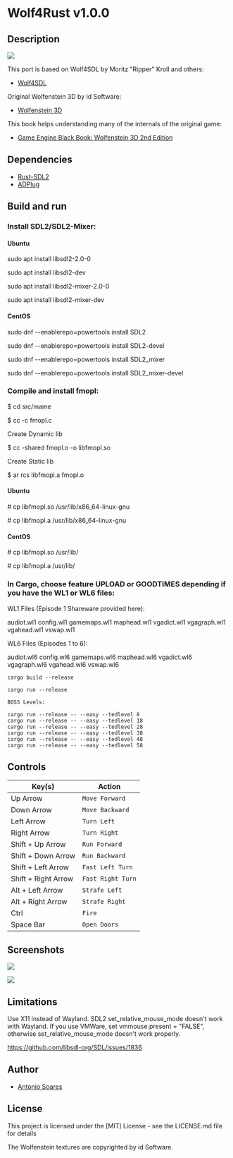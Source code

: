 # Wolf4Rust v1.0.0

## Description

![](wolf4rust.jpg)

This port is based on Wolf4SDL by Moritz "Ripper" Kroll and others:

* [Wolf4SDL](https://github.com/11001011101001011/Wolf4SDL)

Original Wolfenstein 3D by id Software:

* [Wolfenstein 3D](https://github.com/id-Software/wolf3d)

This book helps understanding many of the internals of the original game:

* [Game Engine Black Book: Wolfenstein 3D 2nd Edition](https://fabiensanglard.net/gebbwolf3d/)

## Dependencies

* [Rust-SDL2](https://github.com/Rust-SDL2/rust-sdl2)
* [ADPlug](https://github.com/adplug/adplug)


## Build and run

### Install SDL2/SDL2-Mixer:

#### Ubuntu

sudo apt install libsdl2-2.0-0

sudo apt install libsdl2-dev

sudo apt install libsdl2-mixer-2.0-0

sudo apt install libsdl2-mixer-dev

#### CentOS

sudo dnf --enablerepo=powertools install SDL2

sudo dnf --enablerepo=powertools install SDL2-devel

sudo dnf --enablerepo=powertools install SDL2_mixer

sudo dnf --enablerepo=powertools install SDL2_mixer-devel

### Compile and install fmopl:

$ cd src/mame

$ cc -c fmopl.c

Create Dynamic lib

$ cc -shared fmopl.o -o libfmopl.so

Create Static lib

$ ar rcs libfmopl.a fmopl.o

#### Ubuntu
\# cp libfmopl.so /usr/lib/x86_64-linux-gnu

\# cp libfmopl.a /usr/lib/x86_64-linux-gnu

#### CentOS
\# cp libfmopl.so /usr/lib/

\# cp libfmopl.a /usr/lib/


### In Cargo, choose feature UPLOAD or GOODTIMES depending if you have the WL1 or WL6 files:

WL1 Files (Episode 1 Shareware provided here):

audiot.wl1
config.wl1
gamemaps.wl1
maphead.wl1
vgadict.wl1
vgagraph.wl1
vgahead.wl1
vswap.wl1

WL6 Files (Episodes 1 to 6):

audiot.wl6
config.wl6
gamemaps.wl6
maphead.wl6
vgadict.wl6
vgagraph.wl6
vgahead.wl6
vswap.wl6

```
cargo build --release

cargo run --release

BOSS Levels:

cargo run --release -- --easy --tedlevel 8
cargo run --release -- --easy --tedlevel 18
cargo run --release -- --easy --tedlevel 28
cargo run --release -- --easy --tedlevel 38
cargo run --release -- --easy --tedlevel 48
cargo run --release -- --easy --tedlevel 58

```

## Controls

| Key(s)               | Action            |
| -------------------- | ----------------- |
| Up Arrow             | `Move Forward`    |
| Down Arrow           | `Move Backward`   |
| Left Arrow           | `Turn Left`       |
| Right Arrow          | `Turn Right`      |
| Shift + Up Arrow     | `Run Forward`     |
| Shift + Down Arrow   | `Run Backward`    |
| Shift + Left Arrow   | `Fast Left Turn`  |
| Shift + Right Arrow  | `Fast Right Turn` |
| Alt + Left Arrow     | `Strafe Left`     |
| Alt + Right Arrow    | `Strafe Right`    |
| Ctrl                 | `Fire`            |
| Space Bar            | `Open Doors`      |

## Screenshots

![](tedlevel-8.png)

![](tedlevel-18.png)

## Limitations

Use X11 instead of Wayland. SDL2 set_relative_mouse_mode doesn't work with Wayland.
If you use VMWare, set vmmouse.present = "FALSE", otherwise set_relative_mouse_mode doesn't work properly.

https://github.com/libsdl-org/SDL/issues/1836

## Author

* [Antonio Soares](https://github.com/ccie18473)

## License

This project is licensed under the [MIT] License - see the LICENSE.md file for details

The Wolfenstein textures are copyrighted by id Software.